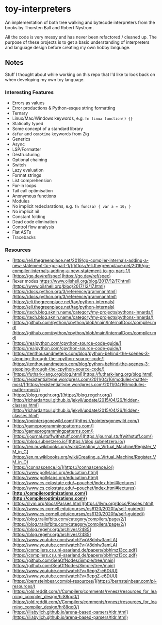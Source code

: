 # toy-interpreters

An implementation of both tree walking and bytecode interpreters from the books by Thorsten Ball and Robert Nystrom.

All the code is very messy and has never been refactored / cleaned up. The purpose of these projects is to get a basic understanding of interpreters and language design before creating my own hobby language.


## Notes

Stuff I thought about while working on this repo that I'd like to look back on when developing my own toy language.

### Interesting Features 

* Errors as values
* Error productions & Python-esque string formatting
* Ternary
* Linux/Mac/Windows keywords, e.g. `fn linux function() {}`
* Statically typed
* Some concept of a standard library
* `defer` and `comptime` keywords from Zig
* Generics
* Async
* LSP/Formatter
* Destructuring
* Optional chaining
* Switch 
* Lazy evaluation
* Format strings
* List comprehension
* For-in loops
* Tail call optimisation
* Anonymous functions
* Modules
* No implicit redeclarations, e.g. `fn func(a) { var a = 10; }`
* No implicit nil
* Constant folding
* Dead code elimination
* Control flow analysis
* Flat ASTs
* Tracebacks

### Resources

* [https://eli.thegreenplace.net/2019/go-compiler-internals-adding-a-new-statement-to-go-part-1/](https://eli.thegreenplace.net/2019/go-compiler-internals-adding-a-new-statement-to-go-part-1/)
* [https://go.dev/ref/spec](https://go.dev/ref/spec)
* [lexer modes https://www.oilshell.org/blog/2017/12/17.html](https://www.oilshell.org/blog/2017/12/17.html)
* [https://docs.python.org/3/reference/grammar.html](https://docs.python.org/3/reference/grammar.html)
* [https://eli.thegreenplace.net/tag/python-internals](https://eli.thegreenplace.net/tag/python-internals)
* [https://tech.blog.aknin.name/category/my-projects/pythons-innards/](https://tech.blog.aknin.name/category/my-projects/pythons-innards/)
* [https://github.com/python/cpython/blob/main/InternalDocs/compiler.md](https://github.com/python/cpython/blob/main/InternalDocs/compiler.md)
* [https://realpython.com/cpython-source-code-guide/](https://realpython.com/cpython-source-code-guide/)
* [https://tenthousandmeters.com/blog/python-behind-the-scenes-3-stepping-through-the-cpython-source-code/](https://tenthousandmeters.com/blog/python-behind-the-scenes-3-stepping-through-the-cpython-source-code/)
* [https://futhark-lang.org/blog.html](https://futhark-lang.org/blog.html)
* [https://existentialtype.wordpress.com/2011/04/16/modules-matter-most/](https://existentialtype.wordpress.com/2011/04/16/modules-matter-most/)
* [https://blog.regehr.org/](https://blog.regehr.org/)
* [http://richardartoul.github.io/jekyll/update/2015/04/26/hidden-classes.html](http://richardartoul.github.io/jekyll/update/2015/04/26/hidden-classes.html)
* [https://pointersgonewild.com/](https://pointersgonewild.com/)
* [http://gameprogrammingpatterns.com/](http://gameprogrammingpatterns.com/)
* [https://journal.stuffwithstuff.com/](https://journal.stuffwithstuff.com/)
* [https://blog.subnetzero.io/](https://blog.subnetzero.io/)
* [https://en.m.wikibooks.org/wiki/Creating_a_Virtual_Machine/Register_VM_in_C](https://en.m.wikibooks.org/wiki/Creating_a_Virtual_Machine/Register_VM_in_C)
* [https://connascence.io/](https://connascence.io/)
* [https://www.pollylabs.org/education.html](https://www.pollylabs.org/education.html)
* [https://www.cs.colostate.edu/~pouchet/index.html#lectures](https://www.cs.colostate.edu/~pouchet/index.html#lectures)
* **[http://compileroptimizations.com/](http://compileroptimizations.com/)**
* [https://llvm.org/docs/Passes.html](https://llvm.org/docs/Passes.html)
* [https://www.cs.cornell.edu/courses/cs6120/2020fa/self-guided/](https://www.cs.cornell.edu/courses/cs6120/2020fa/self-guided/)
* [https://blog.trailofbits.com/category/compilers/page/2/](https://blog.trailofbits.com/category/compilers/page/2/)
* [https://blog.regehr.org/archives/2485](https://blog.regehr.org/archives/2485)
* [https://www.youtube.com/watch?v=V8dnIw3amLA](https://www.youtube.com/watch?v=V8dnIw3amLA)
* [https://compilers.cs.uni-saarland.de/papers/bbhlmz13cc.pdf](https://compilers.cs.uni-saarland.de/papers/bbhlmz13cc.pdf)
* [https://github.com/SeaOfNodes/Simple/tree/main](https://github.com/SeaOfNodes/Simple/tree/main)
* [https://www.youtube.com/watch?v=9epgZ-e6DUU](https://www.youtube.com/watch?v=9epgZ-e6DUU)
* [https://bernsteinbear.com/pl-resources/](https://bernsteinbear.com/pl-resources/)
* [https://old.reddit.com/r/Compilers/comments/rvnesz/resources_for_learning_compiler_design/hr88qo0/](https://old.reddit.com/r/Compilers/comments/rvnesz/resources_for_learning_compiler_design/hr88qo0/)
* [https://iliabylich.github.io/arena-based-parsers/tldr.html](https://iliabylich.github.io/arena-based-parsers/tldr.html)
